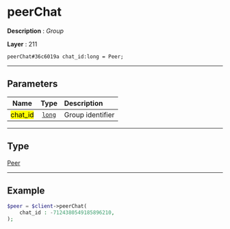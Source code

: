 # peerChat

**Description** : *Group*

**Layer** : 211

```tl
peerChat#36c6019a chat_id:long = Peer;
```

---

## Parameters

| Name | Type | Description |
| :---: | :---: | :--- |
| <mark>chat_id</mark> | [`long`](type/long) | Group identifier |

---

## Type

[Peer](type/Peer)

---

## Example

```php
$peer = $client->peerChat(
	chat_id : -7124380549185896210,
);
```